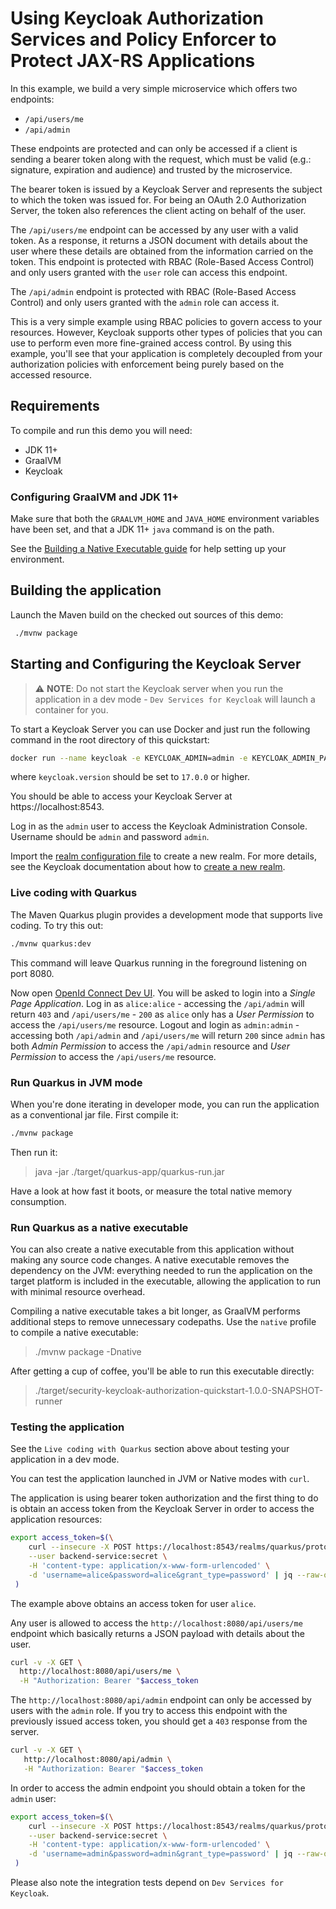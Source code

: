 # Using Keycloak Authorization Services and Policy Enforcer to Protect JAX-RS Applications

In this example, we build a very simple microservice which offers two endpoints:

* `/api/users/me`
* `/api/admin`

These endpoints are protected and can only be accessed if a client is sending a bearer token along with the request, which must be valid (e.g.: signature, expiration and audience) and trusted by the microservice.

The bearer token is issued by a Keycloak Server and represents the subject to which the token was issued for.
For being an OAuth 2.0 Authorization Server, the token also references the client acting on behalf of the user.

The `/api/users/me` endpoint can be accessed by any user with a valid token.
As a response, it returns a JSON document with details about the user where these details are obtained from the information carried on the token.
This endpoint is protected with RBAC (Role-Based Access Control) and only users granted with the `user` role can access this endpoint.

The `/api/admin` endpoint is protected with RBAC (Role-Based Access Control) and only users granted with the `admin` role can access it.

This is a very simple example using RBAC policies to govern access to your resources.
However, Keycloak supports other types of policies that you can use to perform even more fine-grained access control.
By using this example, you'll see that your application is completely decoupled from your authorization policies with enforcement being purely based on the accessed resource.

## Requirements

To compile and run this demo you will need:

- JDK 11+
- GraalVM
- Keycloak

### Configuring GraalVM and JDK 11+

Make sure that both the `GRAALVM_HOME` and `JAVA_HOME` environment variables have
been set, and that a JDK 11+ `java` command is on the path.

See the [Building a Native Executable guide](https://quarkus.io/guides/building-native-image)
for help setting up your environment.

## Building the application

Launch the Maven build on the checked out sources of this demo:
```bash
 ./mvnw package
```
## Starting and Configuring the Keycloak Server

> :warning: **NOTE**: Do not start the Keycloak server when you run the application in a dev mode - `Dev Services for Keycloak` will launch a container for you.

To start a Keycloak Server you can use Docker and just run the following command in the root directory of this quickstart:

```bash
docker run --name keycloak -e KEYCLOAK_ADMIN=admin -e KEYCLOAK_ADMIN_PASSWORD=admin -p 8543:8443 -v "$(pwd)"/config/keycloak-keystore.jks:/etc/keycloak-keystore.jks quay.io/keycloak/keycloak:{keycloak.version} start  --hostname-strict=false --https-key-store-file=/etc/keycloak-keystore.jks
```

where `keycloak.version` should be set to `17.0.0` or higher.

You should be able to access your Keycloak Server at https://localhost:8543.

Log in as the `admin` user to access the Keycloak Administration Console.
Username should be `admin` and password `admin`.

Import the [realm configuration file](config/quarkus-realm.json) to create a new realm.
For more details, see the Keycloak documentation about how to [create a new realm](https://www.keycloak.org/docs/latest/server_admin/index.html#_create-realm).

### Live coding with Quarkus

The Maven Quarkus plugin provides a development mode that supports
live coding. To try this out:
```bash
./mvnw quarkus:dev
```
This command will leave Quarkus running in the foreground listening on port 8080.

Now open [OpenId Connect Dev UI](http://localhost:8080/q/dev). You will be asked to login into a _Single Page Application_. Log in as `alice:alice` - accessing the `/api/admin` will return `403` and `/api/users/me` - `200` as `alice` only has a _User Permission_ to access the `/api/users/me` resource. Logout and login as `admin:admin` - accessing both `/api/admin` and `/api/users/me` will return `200` since `admin` has both _Admin Permission_ to access the `/api/admin` resource and _User Permission_ to access the `/api/users/me` resource.

### Run Quarkus in JVM mode

When you're done iterating in developer mode, you can run the application as a
conventional jar file. First compile it:
```bash
./mvnw package
```
Then run it:

> java -jar ./target/quarkus-app/quarkus-run.jar

Have a look at how fast it boots, or measure the total native memory consumption.

### Run Quarkus as a native executable

You can also create a native executable from this application without making any
source code changes. A native executable removes the dependency on the JVM:
everything needed to run the application on the target platform is included in 
the executable, allowing the application to run with minimal resource overhead.

Compiling a native executable takes a bit longer, as GraalVM performs additional
steps to remove unnecessary codepaths. Use the  `native` profile to compile a
native executable:

> ./mvnw package -Dnative

After getting a cup of coffee, you'll be able to run this executable directly:

> ./target/security-keycloak-authorization-quickstart-1.0.0-SNAPSHOT-runner

### Testing the application

See the `Live coding with Quarkus` section above about testing your application in a dev mode.

You can test the application launched in JVM or Native modes with `curl`.

The application is using bearer token authorization and the first thing to do is obtain an access token from the Keycloak Server in
order to access the application resources:

```bash
export access_token=$(\
    curl --insecure -X POST https://localhost:8543/realms/quarkus/protocol/openid-connect/token \
    --user backend-service:secret \
    -H 'content-type: application/x-www-form-urlencoded' \
    -d 'username=alice&password=alice&grant_type=password' | jq --raw-output '.access_token' \
 )
```

The example above obtains an access token for user `alice`.

Any user is allowed to access the
`http://localhost:8080/api/users/me` endpoint
which basically returns a JSON payload with details about the user.

```bash
curl -v -X GET \
  http://localhost:8080/api/users/me \
  -H "Authorization: Bearer "$access_token
```

The `http://localhost:8080/api/admin` endpoint can only be accessed by users with the `admin` role. If you try to access this endpoint with the
 previously issued access token, you should get a `403` response
 from the server.

```bash
curl -v -X GET \
   http://localhost:8080/api/admin \
   -H "Authorization: Bearer "$access_token
```

In order to access the admin endpoint you should obtain a token for the `admin` user:

```bash
export access_token=$(\
    curl --insecure -X POST https://localhost:8543/realms/quarkus/protocol/openid-connect/token \
    --user backend-service:secret \
    -H 'content-type: application/x-www-form-urlencoded' \
    -d 'username=admin&password=admin&grant_type=password' | jq --raw-output '.access_token' \
 )
```

Please also note the integration tests depend on `Dev Services for Keycloak`.
